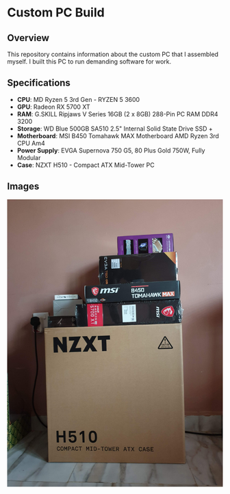 # Custom PC Build

## Overview
This repository contains information about the custom PC that I assembled myself. I built this PC to run demanding software for work.

## Specifications
- **CPU**: MD Ryzen 5 3rd Gen - RYZEN 5 3600
- **GPU**: Radeon RX 5700 XT
- **RAM**: G.SKILL Ripjaws V Series 16GB (2 x 8GB) 288-Pin PC RAM DDR4 3200
- **Storage**: WD Blue 500GB SA510 2.5" Internal Solid State Drive SSD + 
- **Motherboard**: MSI B450 Tomahawk MAX Motherboard AMD Ryzen 3rd CPU Am4
- **Power Supply**: EVGA Supernova 750 G5, 80 Plus Gold 750W, Fully Modular
- **Case**: NZXT H510 - Compact ATX Mid-Tower PC

## Images
![Alt text](https://github.com/zahirbabatunde/custom-built-pc/blob/main/20200302_105451.jpg)
